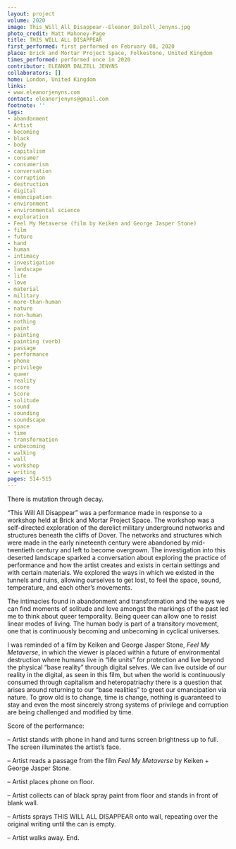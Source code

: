 ```yaml
---
layout: project
volume: 2020
image: This_Will_All_Disappear--Eleanor_Dalzell_Jenyns.jpg
photo_credit: Matt Mahoney-Page
title: THIS WILL ALL DISAPPEAR
first_performed: first performed on February 08, 2020
place: Brick and Mortar Project Space, Folkestone, United Kingdom
times_performed: performed once in 2020
contributor: ELEANOR DALZELL JENYNS
collaborators: []
home: London, United Kingdom
links:
- www.eleanorjenyns.com
contact: eleanorjenyns@gmail.com
footnote: ''
tags:
- abandonment
- Artist
- becoming
- black
- body
- capitalism
- consumer
- consumerism
- conversation
- corruption
- destruction
- digital
- emancipation
- environment
- environmental science
- exploration
- Feel My Metaverse (film by Keiken and George Jasper Stone)
- film
- future
- hand
- human
- intimacy
- investigation
- landscape
- life
- love
- material
- military
- more-than-human
- nature
- non-human
- nothing
- paint
- painting
- painting (verb)
- passage
- performance
- phone
- privilege
- queer
- reality
- score
- Score
- solitude
- sound
- sounding
- soundscape
- space
- time
- transformation
- unbecoming
- walking
- wall
- workshop
- writing
pages: 514-515
---
```


There is mutation through decay. 

“This Will All Disappear” was a performance made in response to a workshop held at Brick and Mortar Project Space. The workshop was a self-directed exploration of the derelict military underground networks and structures beneath the cliffs of Dover. The networks and structures which were made in the early nineteenth century were abandoned by mid-twentieth century and left to become overgrown. The investigation into this deserted landscape sparked a conversation about exploring the practice of performance and how the artist creates and exists in certain settings and with certain materials. We explored the ways in which we existed in the tunnels and ruins, allowing ourselves to get lost, to feel the space, sound, temperature, and each other’s movements.

The intimacies found in abandonment and transformation and the ways we can find moments of solitude and love amongst the markings of the past led me to think about queer temporality. Being queer can allow one to resist linear modes of living. The human body is part of a transitory movement, one that is continuously becoming and unbecoming in cyclical universes. 

I was reminded of a film by Keiken and George Jasper Stone, *Feel My Metaverse*, in which the viewer is placed within a future of environmental destruction where humans live in “life units” for protection and live beyond the physical “base reality” through digital selves. We can live outside of our reality in the digital, as seen in this film, but when the world is continuously consumed through capitalism and heteropatriachy there is a question that arises around returning to our “base realities” to greet our emancipation via nature. To grow old is to change, time is change, nothing is guaranteed to stay and even the most sincerely strong systems of privilege and corruption are being challenged and modified by time.

Score of the performance:

– Artist stands with phone in hand and turns screen brightness up to full. The screen illuminates the artist’s face.

– Artist reads a passage from the film *Feel My Metaverse* by Keiken + George Jasper Stone.

– Artist places phone on floor.

– Artist collects can of black spray paint from floor and stands in front of blank wall.

– Artists sprays THIS WILL ALL DISAPPEAR onto wall, repeating over the original writing until the can is empty.

– Artist walks away. End.